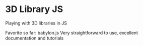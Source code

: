 # 3D Library JS
Playing with 3D libraries in JS

Favorite so far: babylon.js
Very straightforward to use, excellent documentation and tutorials